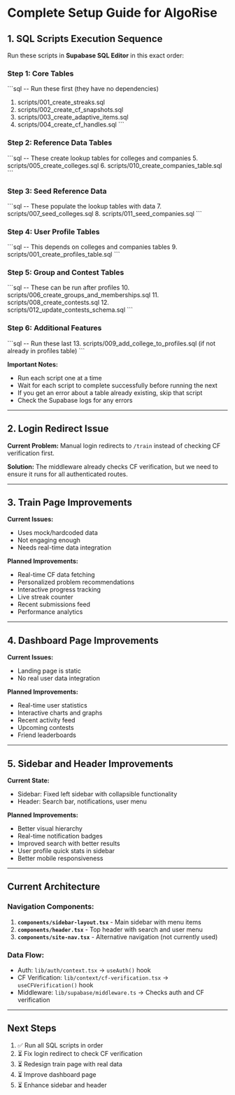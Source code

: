 # Complete Setup Guide for AlgoRise

## 1. SQL Scripts Execution Sequence

Run these scripts in **Supabase SQL Editor** in this exact order:

### Step 1: Core Tables
\`\`\`sql
-- Run these first (they have no dependencies)
1. scripts/001_create_streaks.sql
2. scripts/002_create_cf_snapshots.sql
3. scripts/003_create_adaptive_items.sql
4. scripts/004_create_cf_handles.sql
\`\`\`

### Step 2: Reference Data Tables
\`\`\`sql
-- These create lookup tables for colleges and companies
5. scripts/005_create_colleges.sql
6. scripts/010_create_companies_table.sql
\`\`\`

### Step 3: Seed Reference Data
\`\`\`sql
-- These populate the lookup tables with data
7. scripts/007_seed_colleges.sql
8. scripts/011_seed_companies.sql
\`\`\`

### Step 4: User Profile Tables
\`\`\`sql
-- This depends on colleges and companies tables
9. scripts/001_create_profiles_table.sql
\`\`\`

### Step 5: Group and Contest Tables
\`\`\`sql
-- These can be run after profiles
10. scripts/006_create_groups_and_memberships.sql
11. scripts/008_create_contests.sql
12. scripts/012_update_contests_schema.sql
\`\`\`

### Step 6: Additional Features
\`\`\`sql
-- Run these last
13. scripts/009_add_college_to_profiles.sql (if not already in profiles table)
\`\`\`

**Important Notes:**
- Run each script one at a time
- Wait for each script to complete successfully before running the next
- If you get an error about a table already existing, skip that script
- Check the Supabase logs for any errors

---

## 2. Login Redirect Issue

**Current Problem:** Manual login redirects to `/train` instead of checking CF verification first.

**Solution:** The middleware already checks CF verification, but we need to ensure it runs for all authenticated routes.

---

## 3. Train Page Improvements

**Current Issues:**
- Uses mock/hardcoded data
- Not engaging enough
- Needs real-time data integration

**Planned Improvements:**
- Real-time CF data fetching
- Personalized problem recommendations
- Interactive progress tracking
- Live streak counter
- Recent submissions feed
- Performance analytics

---

## 4. Dashboard Page Improvements

**Current Issues:**
- Landing page is static
- No real user data integration

**Planned Improvements:**
- Real-time user statistics
- Interactive charts and graphs
- Recent activity feed
- Upcoming contests
- Friend leaderboards

---

## 5. Sidebar and Header Improvements

**Current State:**
- Sidebar: Fixed left sidebar with collapsible functionality
- Header: Search bar, notifications, user menu

**Planned Improvements:**
- Better visual hierarchy
- Real-time notification badges
- Improved search with better results
- User profile quick stats in sidebar
- Better mobile responsiveness

---

## Current Architecture

### Navigation Components:
1. **`components/sidebar-layout.tsx`** - Main sidebar with menu items
2. **`components/header.tsx`** - Top header with search and user menu
3. **`components/site-nav.tsx`** - Alternative navigation (not currently used)

### Data Flow:
- Auth: `lib/auth/context.tsx` → `useAuth()` hook
- CF Verification: `lib/context/cf-verification.tsx` → `useCFVerification()` hook
- Middleware: `lib/supabase/middleware.ts` → Checks auth and CF verification

---

## Next Steps

1. ✅ Run all SQL scripts in order
2. ⏳ Fix login redirect to check CF verification
3. ⏳ Redesign train page with real data
4. ⏳ Improve dashboard page
5. ⏳ Enhance sidebar and header
